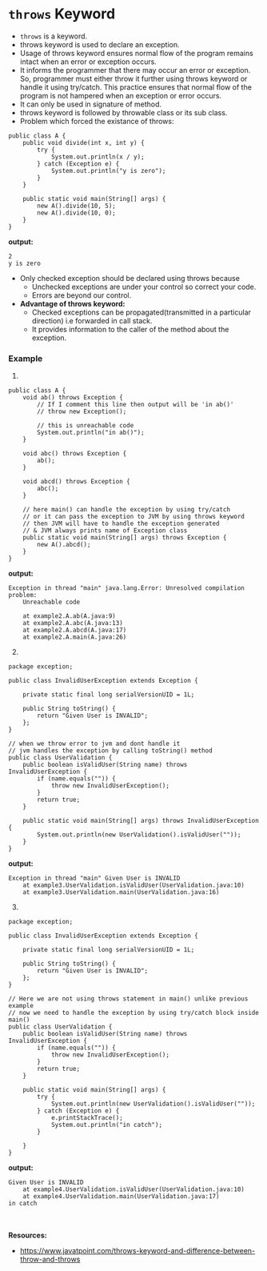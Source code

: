 # `throws` Keyword
* `throws` is a keyword.
* throws keyword is used to declare an exception.
* Usage of throws keyword ensures normal flow of the program remains intact when an error or exception occurs.
* It informs the programmer that there may occur an error or exception. So, programmer must either throw it further using throws keyword or handle it using try/catch. This practice ensures that normal flow of the program is not hampered when an exception or error occurs.
* It can only be used in signature of method.
* throws keyword is followed by throwable class or its sub class.
* Problem which forced the existance of throws:
````
public class A {
	public void divide(int x, int y) {
		try {
			System.out.println(x / y);
		} catch (Exception e) {
			System.out.println("y is zero");
		}
	}

	public static void main(String[] args) {
		new A().divide(10, 5);
		new A().divide(10, 0);
	}
}
````
__output:__
````
2
y is zero
````
* Only checked exception should be declared using throws because
  - Unchecked exceptions are under your control so correct your code.
  - Errors are beyond our control.
* __Advantage of throws keyword:__
  - Checked exceptions can be propagated(transmitted in a particular direction) i.e forwarded in call stack.
  - It provides information to the caller of the method about the exception.

### Example
1.
````
public class A {
	void ab() throws Exception {
		// If I comment this line then output will be 'in ab()'
		// throw new Exception();

		// this is unreachable code
		System.out.println("in ab()");
	}

	void abc() throws Exception {
		ab();
	}

	void abcd() throws Exception {
		abc();
	}

	// here main() can handle the exception by using try/catch
	// or it can pass the exception to JVM by using throws keyword
	// then JVM will have to handle the exception generated
	// & JVM always prints name of Exception class
	public static void main(String[] args) throws Exception {
		new A().abcd();
	}
}
````
__output:__
````
Exception in thread "main" java.lang.Error: Unresolved compilation problem: 
	Unreachable code

	at example2.A.ab(A.java:9)
	at example2.A.abc(A.java:13)
	at example2.A.abcd(A.java:17)
	at example2.A.main(A.java:26)
````
2. 
````
package exception;

public class InvalidUserException extends Exception {

	private static final long serialVersionUID = 1L;

	public String toString() {
		return "Given User is INVALID";
	};
}
````
````
// when we throw error to jvm and dont handle it
// jvm handles the exception by calling toString() method
public class UserValidation {
	public boolean isValidUser(String name) throws InvalidUserException {
		if (name.equals("")) {
			throw new InvalidUserException();
		}
		return true;
	}

	public static void main(String[] args) throws InvalidUserException {
		System.out.println(new UserValidation().isValidUser(""));
	}
}
````
__output:__
````
Exception in thread "main" Given User is INVALID
	at example3.UserValidation.isValidUser(UserValidation.java:10)
	at example3.UserValidation.main(UserValidation.java:16)
````
3. 
````
package exception;

public class InvalidUserException extends Exception {

	private static final long serialVersionUID = 1L;

	public String toString() {
		return "Given User is INVALID";
	};
}
````
````
// Here we are not using throws statement in main() unlike previous example
// now we need to handle the exception by using try/catch block inside main()
public class UserValidation {
	public boolean isValidUser(String name) throws InvalidUserException {
		if (name.equals("")) {
			throw new InvalidUserException();
		}
		return true;
	}

	public static void main(String[] args) {
		try {
			System.out.println(new UserValidation().isValidUser(""));
		} catch (Exception e) {
			e.printStackTrace();
			System.out.println("in catch");
		}

	}
}
````
__output:__
````
Given User is INVALID
	at example4.UserValidation.isValidUser(UserValidation.java:10)
	at example4.UserValidation.main(UserValidation.java:17)
in catch
````


<br><br>__Resources:__
* https://www.javatpoint.com/throws-keyword-and-difference-between-throw-and-throws

